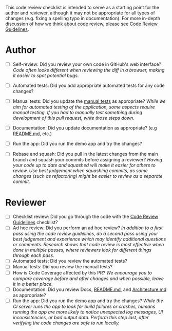 This code review checklist is intended to serve as a starting point for the author and reviewer, although it may not be appropriate for all types of changes (e.g. fixing a spelling typo in documentation).  For more in-depth discussion of how we think about code review, please see [Code Review Guidelines](../blob/main/docs/CODE_REVIEW_GUIDELINES.md).

# Author
<!-- NOTE: Do not modify these when initially opening the pull request.  This is a checklist template that you tick off AFTER the pull request is created. -->
- [ ] Self-review: Did you review your own code in GitHub's web interface? _Code often looks different when reviewing the diff in a browser, making it easier to spot potential bugs._
- [ ] Automated tests: Did you add appropriate automated tests for any code changes?
- [ ] Manual tests: Did you update the [manual tests](../blob/main/docs/testing/manual_testing) as appropriate? 
  _While we aim 
  for automated testing of the application, some aspects require manual testing. If you had to manually test something during development of this pull request, write those steps down._
- [ ] Documentation: Did you update documentation as appropriate? (e.g [README.md](../blob/main/README.md), etc.)
- [ ] Run the app: Did you run the demo app and try the changes?
- [ ] Rebase and squash: Did you pull in the latest changes from the main branch and squash your commits before assigning a reviewer? _Having your code up to date and squashed will make it easier for others to review. Use best judgement when squashing commits, as some changes (such as refactoring) might be easier to review as a separate commit._


# Reviewer

- [ ] Checklist review: Did you go through the code with the [Code Review Guidelines](../blob/main/docs/CODE_REVIEW_GUIDELINES.md) checklist?
- [ ] Ad hoc review: Did you perform an ad hoc review?  _In addition to a first pass using the code review guidelines, do a second pass using your best judgement and experience which may identify additional questions or comments. Research shows that code review is most effective when done in multiple passes, where reviewers look for different things through each pass._
- [ ] Automated tests: Did you review the automated tests?
- [ ] Manual tests: Did you review the manual tests?
- [ ] How is Code Coverage affected by this PR? _We encourage you to compare coverage before and after changes and when possible, leave it in a better place._
- [ ] Documentation: Did you review Docs, [README.md](../blob/main/README.md), and [Architecture.md](../blob/main/docs/Architecture.md) as appropriate?
- [ ] Run the app: Did you run the demo app and try the changes? _While the CI server runs the app to look for build failures or crashes, humans running the app are more likely to notice unexpected log messages, UI inconsistencies, or bad output data. Perform this step last, after verifying the code changes are safe to run locally._